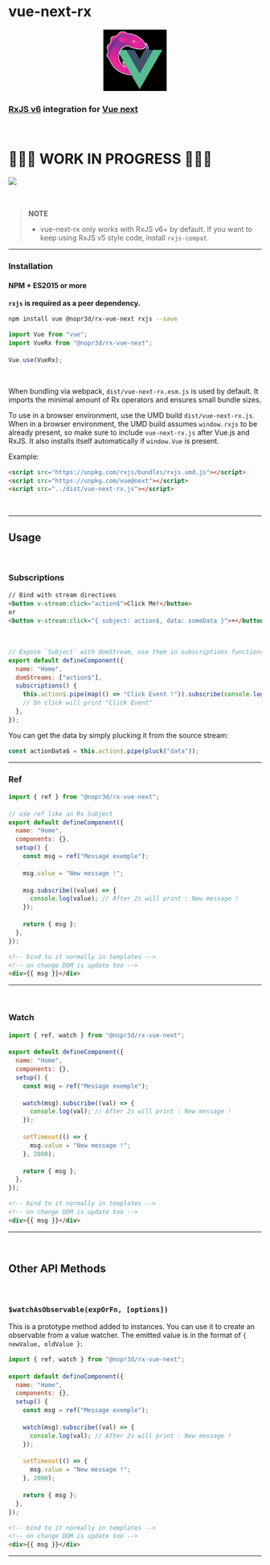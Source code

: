 # vue-next-rx

<div align="center">
<img src="assets/pictures/vue-rx.jpg" width="25%" />
</div>

### [RxJS v6](https://github.com/ReactiveX/rxjs) integration for [Vue next]()

</br>

# 🚧🚧🚧 WORK IN PROGRESS 🚧🚧🚧

![](https://media.giphy.com/media/25JgMcsSndyuBkoaV2/giphy.gif)

<br>

> **NOTE**
>
> - vue-next-rx only works with RxJS v6+ by default. If you want to keep using RxJS v5 style code, install `rxjs-compat`.

---

### Installation

#### NPM + ES2015 or more

**`rxjs` is required as a peer dependency.**

```bash
npm install vue @nopr3d/rx-vue-next rxjs --save
```

```js
import Vue from "vue";
import VueRx from "@nopr3d/rx-vue-next";

Vue.use(VueRx);
```

<br />

When bundling via webpack, `dist/vue-next-rx.esm.js` is used by default. It imports the minimal amount of Rx operators and ensures small bundle sizes.

To use in a browser environment, use the UMD build `dist/vue-next-rx.js`. When in a browser environment, the UMD build assumes `window.rxjs` to be already present, so make sure to include `vue-next-rx.js` after Vue.js and RxJS. It also installs itself automatically if `window.Vue` is present.

Example:

```html
<script src="https://unpkg.com/rxjs/bundles/rxjs.umd.js"></script>
<script src="https://unpkg.com/vue@next"></script>
<script src="../dist/vue-next-rx.js"></script>
```

<br />

---

## Usage

<br />

### Subscriptions

```html
// Bind with stream directives
<button v-stream:click="action$">Click Me!</button>
or
<button v-stream:click="{ subject: action$, data: someData }">+</button>
```

</br>

```js
// Expose `Subject` with domStream, use them in subscriptions functions
export default defineComponent({
  name: "Home",
  domStreams: ["action$"],
  subscriptions() {
    this.action$.pipe(map(() => "Click Event !")).subscribe(console.log);
    // On click will print "Click Event"
  },
});
```

You can get the data by simply plucking it from the source stream:

```js
const actionData$ = this.action$.pipe(pluck("data"));
```

---

### Ref

```js
import { ref } from "@nopr3d/rx-vue-next";

// use ref like an Rx Subject
export default defineComponent({
  name: "Home",
  components: {},
  setup() {
    const msg = ref("Message exemple");

    msg.value = "New message !";

    msg.subscribe((value) => {
      console.log(value); // After 2s will print : New message !
    });

    return { msg };
  },
});
```

```html
<!-- bind to it normally in templates -->
<!-- on change DOM is update too -->
<div>{{ msg }}</div>
```

---

<br />

### Watch

```js
import { ref, watch } from "@nopr3d/rx-vue-next";

export default defineComponent({
  name: "Home",
  components: {},
  setup() {
    const msg = ref("Message exemple");

    watch(msg).subscribe((val) => {
      console.log(val); // After 2s will print : New message !
    });

    setTimeout(() => {
      msg.value = "New message !";
    }, 2000);

    return { msg };
  },
});
```

```html
<!-- bind to it normally in templates -->
<!-- on change DOM is update too -->
<div>{{ msg }}</div>
```

---

<br />

## Other API Methods

</br>

### `$watchAsObservable(expOrFn, [options])`

This is a prototype method added to instances. You can use it to create an observable from a value watcher. The emitted value is in the format of `{ newValue, oldValue }`:

```js
import { ref, watch } from "@nopr3d/rx-vue-next";

export default defineComponent({
  name: "Home",
  components: {},
  setup() {
    const msg = ref("Message exemple");

    watch(msg).subscribe((val) => {
      console.log(val); // After 2s will print : New message !
    });

    setTimeout(() => {
      msg.value = "New message !";
    }, 2000);

    return { msg };
  },
});
```

```html
<!-- bind to it normally in templates -->
<!-- on change DOM is update too -->
<div>{{ msg }}</div>
```

---
